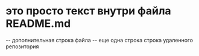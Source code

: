# это просто текст внутри файла README.md
-- дополнительная строка файла
-- еще одна строка строка удаленного репозитория


